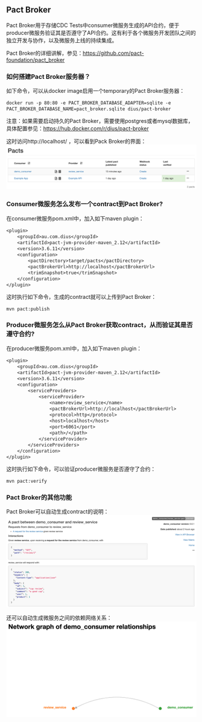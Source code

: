 ## Pact Broker

Pact Broker用于存储CDC Tests中consumer微服务生成的API合约，便于producer微服务验证其是否遵守了API合约。这有利于各个微服务开发团队之间的独立开发与协作，以及微服务上线的持续集成。

Pact Broker的详细讲解，参见：https://github.com/pact-foundation/pact_broker

### 如何搭建Pact Broker服务器？

如下命令，可以从docker image启用一个temporary的Pact Broker服务器：
```
docker run -p 80:80 -e PACT_BROKER_DATABASE_ADAPTER=sqlite -e PACT_BROKER_DATABASE_NAME=pact_broker.sqlite dius/pact-broker
```

注意：如果需要启动持久的Pact Broker，需要使用postgres或者mysql数据库，具体配置参见：https://hub.docker.com/r/dius/pact-broker

这时访问http://localhost/ ，可以看到Pack Broker的界面：
![pact](./pix/pact.png)

### Consumer微服务怎么发布一个contract到Pact Broker?

在consumer微服务pom.xml中，加入如下maven plugin：

```
<plugin>
    <groupId>au.com.dius</groupId>
    <artifactId>pact-jvm-provider-maven_2.12</artifactId>
    <version>3.6.11</version>
    <configuration>
        <pactDirectory>target/pacts</pactDirectory>
        <pactBrokerUrl>http://localhost</pactBrokerUrl>
        <trimSnapshot>true</trimSnapshot>
    </configuration>
</plugin>
```

这时执行如下命令，生成的contract就可以上传到Pact Broker：

```
mvn pact:publish
```

### Producer微服务怎么从Pact Broker获取contract，从而验证其是否遵守合约?

在producer微服务pom.xml中，加入如下maven plugin：

```
<plugin>
    <groupId>au.com.dius</groupId>
    <artifactId>pact-jvm-provider-maven_2.12</artifactId>
    <version>3.6.11</version>
    <configuration>
        <serviceProviders>
            <serviceProvider>
                <name>review_service</name>
                <pactBrokerUrl>http://localhost</pactBrokerUrl>
                <protocol>http</protocol>
                <host>localhost</host>
                <port>6061</port>
                <path>/</path>
            </serviceProvider>
        </serviceProviders>
    </configuration>
</plugin>
```

这时执行如下命令，可以验证producer微服务是否遵守了合约：

```
mvn pact:verify
```

### Pact Broker的其他功能

Pact Broker可以自动生成contract的说明：
![contract](./pix/contract.png)

还可以自动生成微服务之间的依赖网络关系：
![network](./pix/network.png)

